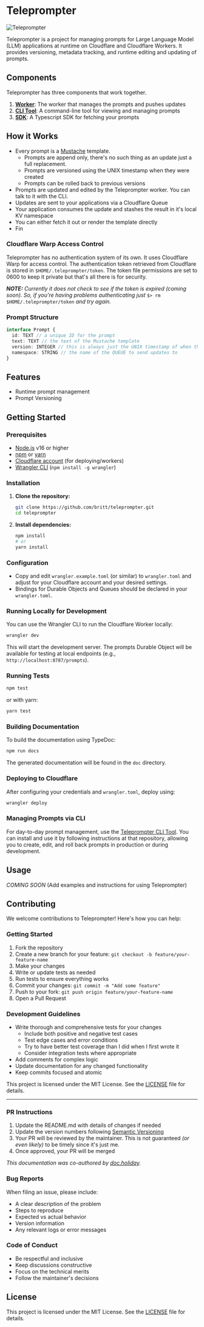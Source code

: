 # Teleprompter

![Teleprompter](/doc/assets/diy_video_canon5d_teleprompter_gaffertape-285983.jpg)

Teleprompter is a project for managing prompts for Large Language Model (LLM) applications at runtime on Cloudflare and Cloudflare Workers. It provides versioning, metadata tracking, and runtime editing and updating of prompts.

## Components

Teleprompter has three components that work together.

1. **[Worker](https://github.com/britt/teleprompter)**: The worker that manages the prompts and pushes updates
2. **[CLI Tool](https://github.com/britt/teleprompter-cli)**: A command-line tool for viewing and managing prompts
3. **[SDK](https://github.com/britt/teleprompter-sdk)**: A Typescript SDK for fetching your prompts

## How it Works

* Every prompt is a [Mustache](https://mustache.github.io/) template.
  * Prompts are append only, there's no such thing  as an update just a full replacement.
  * Prompts are versioned using the UNIX timestamp when they were created
  * Prompts can be rolled back to previous versions
* Prompts are updated and edited by the Teleprompter worker. You can talk to it with the CLI.
* Updates are sent to your applications via a Cloudflare Queue
* Your application consumes the update and stashes the result in it's local KV namespace
* You can either fetch it out or render the template directly
* Fin

### Cloudflare Warp Access Control
Teleprompter has no authentication system of its own. It uses Cloudflare Warp for access control. The authentication token retrieved from Cloudflare is stored in `$HOME/.teleprompter/token`. The token file permissions are set to 0600 to keep it private but that's all there is for security.

_**NOTE:** Currently it does not check to see if the token is expired (coming soon). So, if you're having problems authenticating just_ `$> rm $HOME/.teleprompter/token` _and try again._

### Prompt Structure

```typescript
interface Prompt {
  id: TEXT // a unique ID for the prompt
  text: TEXT // the text of the Mustache template
  version: INTEGER // this is always just the UNIX timestamp of when this prom,pt was edited
  namespace: STRING // the name of the QUEUE to send updates to
}
```
   
## Features
- Runtime prompt management
- Prompt Versioning

## Getting Started

### Prerequisites

- [Node.js](https://nodejs.org/) v16 or higher
- [npm](https://www.npmjs.com/) or [yarn](https://yarnpkg.com/)
- [Cloudflare account](https://dash.cloudflare.com/) (for deploying/workers)
- [Wrangler CLI](https://developers.cloudflare.com/workers/wrangler/) (`npm install -g wrangler`)

### Installation

1. **Clone the repository:**

   ```sh
   git clone https://github.com/britt/teleprompter.git
   cd teleprompter
   ```

2. **Install dependencies:**

   ```sh
   npm install
   # or
   yarn install
   ```

### Configuration

- Copy and edit `wrangler.example.toml` (or similar) to `wrangler.toml` and adjust for your Cloudflare account and your desired settings.
- Bindings for Durable Objects and Queues should be declared in your `wrangler.toml`.

### Running Locally for Development

You can use the Wrangler CLI to run the Cloudflare Worker locally:

```sh
wrangler dev
```

This will start the development server. The prompts Durable Object will be available for testing at local endpoints (e.g., `http://localhost:8787/prompts`).

### Running Tests

```sh
npm test
```

or with yarn:

```sh
yarn test
```

### Building Documentation

To build the documentation using TypeDoc:

```sh
npm run docs
```

The generated documentation will be found in the `doc` directory.

### Deploying to Cloudflare

After configuring your credentials and `wrangler.toml`, deploy using:

```sh
wrangler deploy
```

### Managing Prompts via CLI

For day-to-day prompt management, use the [Teleprompter CLI Tool](https://github.com/britt/teleprompter-cli). You can install and use it by following instructions at that repository, allowing you to create, edit, and roll back prompts in production or during development.

## Usage

_COMING  SOON_
(Add examples and instructions for using Teleprompter)

## Contributing

We welcome contributions to Teleprompter! Here's how you can help:

### Getting Started

1. Fork the repository
2. Create a new branch for your feature: `git checkout -b feature/your-feature-name`
3. Make your changes
4. Write or update tests as needed
5. Run tests to ensure everything works
6. Commit your changes: `git commit -m "Add some feature"`
7. Push to your fork: `git push origin feature/your-feature-name`
8. Open a Pull Request

### Development Guidelines

- Write thorough and comprehensive tests for your changes
  - Include both positive and negative test cases
  - Test edge cases and error conditions
  - Try to have better test coverage than I did when I first wrote it
  - Consider integration tests where appropriate
- Add comments for complex logic
- Update documentation for any changed functionality
- Keep commits focused and atomic

This project is licensed under the MIT License. See the [LICENSE](LICENSE) file for details.

---
### PR Instructions
1. Update the README.md with details of changes if needed
2. Update the version numbers following [Semantic Versioning](https://semver.org/)
3. Your PR will be reviewed by the maintainer. This is not guaranteed _(or even likely)_ to be timely since it's just me.
4. Once approved, your PR will be merged

_This documentation was co-authored by [doc.holiday](https://doc.holiday)._ 

### Bug Reports

When filing an issue, please include:

- A clear description of the problem
- Steps to reproduce
- Expected vs actual behavior
- Version information
- Any relevant logs or error messages

### Code of Conduct

- Be respectful and inclusive
- Keep discussions constructive
- Focus on the technical merits
- Follow the maintainer's decisions

## License

This project is licensed under the MIT License. See the [LICENSE](LICENSE) file for details.
